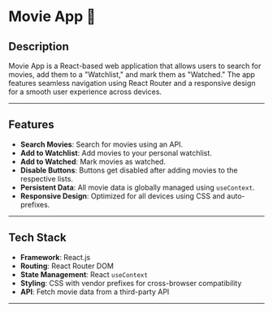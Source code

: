 # Movie App 🎥

## Description

Movie App is a React-based web application that allows users to search for movies, add them to a "Watchlist," and mark them as "Watched." The app features seamless navigation using React Router and a responsive design for a smooth user experience across devices.

---

## Features

- **Search Movies**: Search for movies using an API.
- **Add to Watchlist**: Add movies to your personal watchlist.
- **Add to Watched**: Mark movies as watched.
- **Disable Buttons**: Buttons get disabled after adding movies to the respective lists.
- **Persistent Data**: All movie data is globally managed using `useContext`.
- **Responsive Design**: Optimized for all devices using CSS and auto-prefixes.

---

## Tech Stack

- **Framework**: React.js
- **Routing**: React Router DOM
- **State Management**: React `useContext`
- **Styling**: CSS with vendor prefixes for cross-browser compatibility
- **API**: Fetch movie data from a third-party API

---
